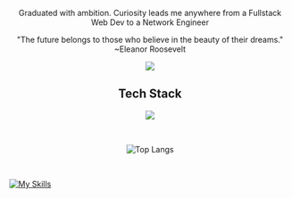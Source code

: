 <p align="center">Graduated with ambition. Curiosity leads me anywhere from a Fullstack Web Dev to a Network Engineer </p>
<p align="center">"The future belongs to those who believe in the beauty of their dreams." ~Eleanor Roosevelt</p>

<p align="center">
  <a href="https://github.com/Kaysium">
    <img src="https://skillicons.dev/icons?i=vscode,git,github" />
  </a>
</p>

<h2 align="center">Tech Stack</h2>




<p align="center">
  <a href="https://github.com/Kaysium">
    <img src="https://skillicons.dev/icons?i=ts,js,py,bash,lua,java,c,cpp,php,nodejs,vue,flask,tailwind,html,css,mysql,mongodb,jquery&perline=9" />
  </a>
</p>
<br>


<div align="center">


  
![Top Langs](https://github-readme-stats.vercel.app/api/top-langs/?username=kaysium&layout=compact)





</div>


<br>


[![My Skills](https://skillicons.dev/icons?i=linux,regex)](https://github.com/Kaysium)
